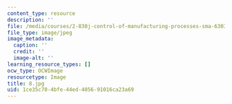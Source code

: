 ```yaml
---
content_type: resource
description: ''
file: /media/courses/2-830j-control-of-manufacturing-processes-sma-6303-spring-2008/1ce35c704bfe44ed405691016ca23a69_8.jpg
file_type: image/jpeg
image_metadata:
  caption: ''
  credit: ''
  image-alt: ''
learning_resource_types: []
ocw_type: OCWImage
resourcetype: Image
title: 8.jpg
uid: 1ce35c70-4bfe-44ed-4056-91016ca23a69
---
```

